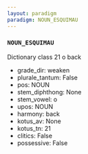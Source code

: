 ```yaml
---
layout: paradigm
paradigm: NOUN_ESQUIMAU
---
```

### ` NOUN_ESQUIMAU `

Dictionary class 21 o back
* grade_dir: weaken
* plurale_tantum: False
* pos: NOUN
* stem_diphthong: None
* stem_vowel: o
* upos: NOUN
* harmony: back
* kotus_av: None
* kotus_tn: 21
* clitics: False
* possessive: False
